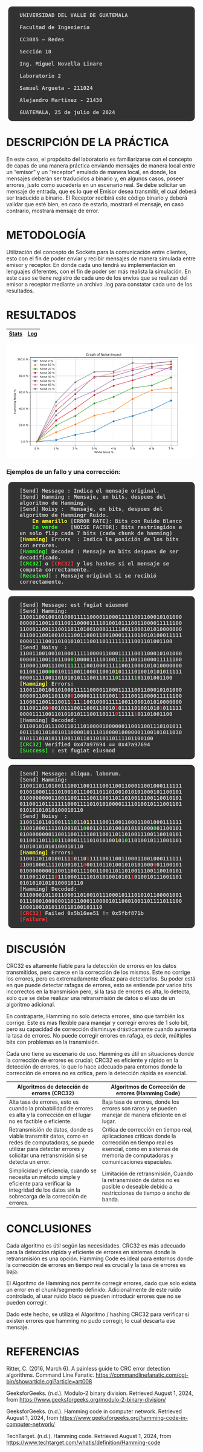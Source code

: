 <style>
pre {
	padding: 30px;
	padding-top: 15px;
	padding-bottom: 15px;
	margin-top: 15px;
	margin-left: 5px;
	margin-right: 5px;
	border-width: 1px;
	border-radius: 10px;
	background: rgb(50,50,50);
	color: rgb(200, 200, 200);
	font-weight: 700;
	tab-size: 4;
	white-space: pre-wrap;
	word-wrap: break-word;
}
r {
	background: rgb(50,50,50);
	color: rgb(255,50,50);
}
g {
	background: rgb(50,50,50);
	color: rgb(50,255,50);
}
y {
	background: rgb(50,50,50);
	color: rgb(255,255,50);
}
</style>

<pre>
UNIVERSIDAD DEL VALLE DE GUATEMALA

Facultad de Ingeniería

CC3085 – Redes

Sección 10

Ing. Miguel Novella Linare

Laboratorio 2

Samuel Argueta - 211024

Alejandro Martinez - 21430

GUATEMALA, 25 de julio de 2024
</pre>

# DESCRIPCIÓN DE LA PRÁCTICA
En este caso, el propósito del laboratorio es familiarizarse con el concepto de capas de una manera práctica enviando mensajes de manera local entre un “emisor” y un “receptor” emulado de manera local, en donde, los mensajes deberán ser traducidos a binario y, en algunos casos, poseer errores, justo como sucedería en un escenario real. Se debe solicitar un mensaje de entrada, que es lo que el Emisor desea transmitir, el cual deberá ser traducido a binario. El Receptor recibirá este código binario y deberá validar que esté bien, en caso de estarlo, mostrará el mensaje, en caso contrario, mostrará mensaje de error.

# METODOLOGÍA
Utilización del concepto de Sockets para la comunicación entre clientes, esto con el fin de poder enviar y recibir mensajes de manera simulada entre emisor y receptor. En donde cada uno tendrá su implementación en lenguajes diferentes, con el fin de poder ser más realista la simulación. En este caso se tiene registro de cada uno de los envíos que se realizan del emisor a receptor mediante un archivo .log para constatar cada uno de los resultados.

# RESULTADOS
| [Stats](./Stats.html) | [Log](./Log.html) |
|--|--|

![Stress Test](./Stress.png)

### Ejemplos de un fallo y una corrección:
<pre>
[Send] Message : Indica el mensaje original.
[Send] Hamming : Mensaje, en bits, despues del algoritmo de Hamming.
[Send] Noisy :  Mensaje, en bits, despues del algoritmo de Hammingr Ruido.
	<y>En amarillo</y> [ERROR RATE]: Bits con Ruido Blanco
	<g>En verde   </g> [NOISE FACTOR]: Bits restringidos a un solo flip cada 7 bits (cada chunk de hamming)
<y>[Hamming]</y> Errors  : Indica la posición de los bits con errores.
<g>[Hamming]</g> Decoded : Mensaje en bits despues de ser decodificado.
<g>[CRC32]</g> o <r>[CRC32]</r> y los hashes si el mensaje se computa correctamente.
<g>[Received]</g> : Mensaje original si se recibió correctamente.
</pre>
<pre>
[Send] Message: est fugiat eiusmod
[Send] Hamming: 110011001001010001111100001100011111001100010101000000001100110110011000011110100101110011000011111100110001100111001101101001000111110011000101010000000011001100100101110011000110010001111010010100011111000011110011010101011100110111111111001101001100
[Send] Noisy  : 1100110010010100011111000011000111110011000101010000000011001101100<g>0</g>10000111101001<g>1</g>111<y>0</y>0110000111111001100011001110011<g>1</g>11<g>1</g>1001000111110011000101010000000011001100<g>0</g>00101110011000110010<y>1</y>0111101001010<y>1</y>011111000011110011010101011100110111<g>0</g>11111<g>1</g>01101001100
<y>[Hamming]</y> Errors: 1100110010010100011111000011000111110011000101010000000011001101100<r>0</r>10000111101001<r>1</r>11100110000111111001100011001110011<r>1</r>11<r>1</r>1001000111110011000101010000000011001100<r>0</r>00101110011000110010<r>1</r>0111101001010<r>1</r>011111000011110011010101011100110111<r>0</r>11111<r>1</r>01101001100
[Hamming] Decoded: 011001010111001101110100001000000110011001110101011001110110100101100001011101000010000001100101011010010111010101110011011011010110111101100100
<g>[CRC32]</g> Verified 0x47a97694 == 0x47a97694
<g>[Success]</g> : est fugiat eiusmod
</pre>
<pre>
[Send] Message: aliqua. laborum.
[Send] Hamming: 11001101101001110011001111001100110001100100011111101001000111101001011100110110100101010100010110010101000000001100110011110011001101101001110011001010101100110111111100011110101010000111101001011100110101010101010100010110
[Send] Noisy  : 1100110110100111<g>1</g>0110<y>1</y>11110011001100011001000111111<g>1</g>1001000111101001011<g>0</g>001101101001010101000<g>0</g>0110010101000000001100110011110011001101101001110011001010101100110111<g>0</g>111000111101010100<y>1</y>01<g>0</g>1101001011100110101010101010100010110
<y>[Hamming]</y> Errors: 1100110110100111<r>1</r>0110<r>1</r>11110011001100011001000111111<r>1</r>1001000111101001011<r>0</r>001101101001010101000<r>0</r>0110010101000000001100110011110011001101101001110011001010101100110111<r>0</r>11100011110101010010101<r>1</r>01001011100110101010101010100010110
[Hamming] Decoded: 01100001011011000110100101110001011101010110000100101110001000000110110001100001011000100110111101110010001001010110110100101110
<r>[CRC32]</r> Failed 0x5b16ee51 != 0x5fbf871b
<r>[Failure]</r>
</pre>
# DISCUSIÓN
CRC32 es altamente fiable para la detección de errores en los datos transmitidos, pero carece en la corrección de los mismos. Este no corrige los errores, pero es extremadamente eficaz para detectarlos. Su poder está en que puede detectar rafagas de errores, esto se entiende por varios bits incorrectos en la transmisión pero, si la tasa de errores es alta, lo detecta, solo que se debe realizar una retransmisión de datos o el uso de un algoritmo adicional.

En contraparte, Hamming no solo detecta errores, sino que también los corrige. Este es mas flexible para manejar y corregir errores de 1 solo bit, pero su capacidad de corrección disminuye drásticamente cuando aumenta la tasa de errores. No puede corregir errores en rafaga, es decir, múltiples bits con problemas en la transmisión.

Cada uno tiene su escenario de uso. Hamming es útil en situaciones donde la corrección de errores es crucial; CRC32 es eficiente y rápido en la detección de errores, lo que lo hace adecuado para entornos donde la corrección de errores no es crítica, pero la detección rápida es esencial.

| Algoritmos de detección de errores (CRC32) | Algoritmos de Corrección de errores (Hamming Code)|
|--|--|
| Alta tasa de errores, esto es cuando la probabilidad de errores es alta y la corrección en el lugar no es factible o eficiente. | Baja tasa de errores, donde los errores son raros y se pueden manejar de manera eficiente en el lugar. |
| Retransmisión de datos, donde es viable transmitir datos, como en redes de computadoras, se puede utilizar para detectar errores y solicitar una retransmisión si se detecta un error. | Crítica de corrección en tiempo real, aplicaciones críticas donde la corrección en tiempo real es esencial, como en sistemas de memoria de computadoras y comunicaciones espaciales. |
| Simplicidad y eficiencia, cuando se necesita un método simple y eficiente para verificar la integridad de los datos sin la sobrecarga de la corrección de errores. | Limitación de retransmisión, Cuando la retransmisión de datos no es posible o deseable debido a restricciones de tiempo o ancho de banda. |

# CONCLUSIONES
Cada algoritmo es útil según las necesidades. CRC32 es más adecuado para la detección rápida y eficiente de errores en sistemas donde la retransmisión es una opción. Hamming Code es ideal para entornos donde la corrección de errores en tiempo real es crucial y la tasa de errores es baja.

El Algoritmo de Hamming nos permite corregir errores, dado que solo exista un error en el chunk/segmento definido. Adicionalmente de este ruido controlado, al usar ruido blaco se pueden introducir errores que no se pueden corregir.

Dado este hecho, se utiliza el Algoritmo / hashing CRC32 para verificar si existen errores que hamming no pudo corregir, lo cual descarta ese mensaje.

# REFERENCIAS
Ritter, C. (2016, March 6). A painless guide to CRC error detection algorithms. Command Line Fanatic. https://commandlinefanatic.com/cgi-bin/showarticle.cgi?article=art008

GeeksforGeeks. (n.d.). Modulo-2 binary division. Retrieved August 1, 2024, from https://www.geeksforgeeks.org/modulo-2-binary-division/

GeeksforGeeks. (n.d.). Hamming code in computer network. Retrieved August 1, 2024, from https://www.geeksforgeeks.org/hamming-code-in-computer-network/

TechTarget. (n.d.). Hamming code. Retrieved August 1, 2024, from https://www.techtarget.com/whatis/definition/Hamming-code
